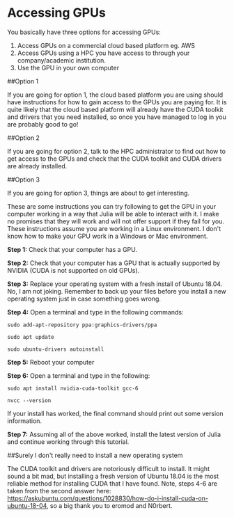 # Accessing GPUs

You basically have three options for accessing GPUs:

1. Access GPUs on a commercial cloud based platform eg. AWS
2. Access GPUs using a HPC you have access to through your company/academic institution.
3. Use the GPU in your own computer

##Option 1

If you are going for option 1, the cloud based platform you are using should have instructions for how to gain access to the GPUs you are paying for. It is quite likely that the cloud based platform will already have the CUDA toolkit and drivers that you need installed, so once you have managed to log in you are probably good to go!

##Option 2

If you are going for option 2, talk to the HPC administrator to find out how to get access to the GPUs and check that the CUDA toolkit and CUDA drivers are already installed.

##Option 3

If you are going for option 3, things are about to get interesting.

These are some instructions you can try following to get the GPU in your computer working in a way that Julia will be able to interact with it. I make no promises that they will work and will not offer support if they fail for you. These instructions assume you are working in a Linux environment. I don't know how to make your GPU work in a Windows or Mac environment.


**Step 1:** Check that your computer has a GPU.

**Step 2:** Check that your computer has a GPU that is actually supported by NVIDIA (CUDA is not supported on old GPUs).

**Step 3:** Replace your operating system with a fresh install of Ubuntu 18.04. No, I am not joking. Remember to back up your files before you install a new operating system just in case something goes wrong.

**Step 4:** Open a terminal and type in the following commands:

```
sudo add-apt-repository ppa:graphics-drivers/ppa

sudo apt update

sudo ubuntu-drivers autoinstall

```

**Step 5:** Reboot your computer

**Step 6:** Open a terminal and type in the following:

```
sudo apt install nvidia-cuda-toolkit gcc-6

nvcc --version

```

If your install has worked, the final command should print out some version information.

**Step 7:** Assuming all of the above worked, install the latest version of Julia and continue working through this tutorial.


##Surely I don't really need to install a new operating system

The CUDA toolkit and drivers are notoriously difficult to install. It might sound a bit mad, but installing a fresh version of Ubuntu 18.04 is the most reliable method for installing CUDA that I have found. Note, steps 4-6 are taken from the second answer here: https://askubuntu.com/questions/1028830/how-do-i-install-cuda-on-ubuntu-18-04, so a big thank you to eromod and N0rbert.
